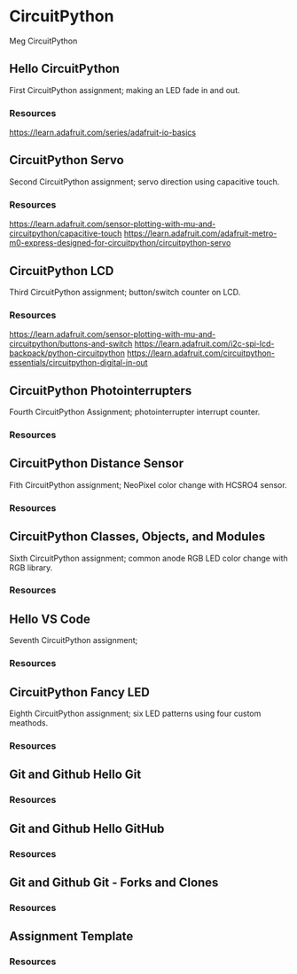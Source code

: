 # CircuitPython
Meg CircuitPython

## Hello CircuitPython
First CircuitPython assignment; making an LED fade in and out.
### Resources
https://learn.adafruit.com/series/adafruit-io-basics

## CircuitPython Servo
Second CircuitPython assignment; servo direction using capacitive touch.
### Resources
https://learn.adafruit.com/sensor-plotting-with-mu-and-circuitpython/capacitive-touch
https://learn.adafruit.com/adafruit-metro-m0-express-designed-for-circuitpython/circuitpython-servo

## CircuitPython LCD
Third CircuitPython assignment; button/switch counter on LCD.
### Resources
https://learn.adafruit.com/sensor-plotting-with-mu-and-circuitpython/buttons-and-switch
https://learn.adafruit.com/i2c-spi-lcd-backpack/python-circuitpython
https://learn.adafruit.com/circuitpython-essentials/circuitpython-digital-in-out

## CircuitPython Photointerrupters
Fourth CircuitPython Assignment; photointerrupter interrupt counter.
### Resources

## CircuitPython Distance Sensor
Fith CircuitPython assignment; NeoPixel color change with HCSRO4 sensor.
### Resources

## CircuitPython Classes, Objects, and Modules
Sixth CircuitPython assignment; common anode RGB LED color change with RGB library.
### Resources


## Hello VS Code
Seventh CircuitPython assignment; 
### Resources


## CircuitPython Fancy LED
Eighth CircuitPython assignment; six LED patterns using four custom meathods.
### Resources


## Git and Github Hello Git

### Resources


## Git and Github Hello GitHub

### Resources


## Git and Github Git - Forks and Clones

### Resources


## Assignment Template

### Resources
